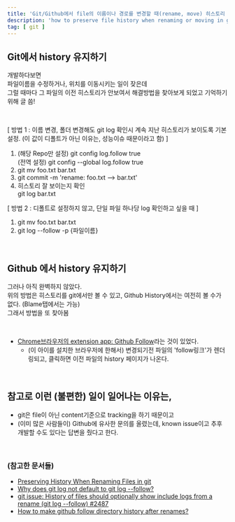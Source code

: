 ```yaml
---
title: 'Git/Github에서 file의 이름이나 경로를 변경할 때(rename, move) 히스토리 유지시키는 방법'
description: 'how to preserve file history when renaming or moving in git'
tag: [ git ]
---
```


## Git에서 history 유지하기

개발하다보면  
파일이름을 수정하거나, 위치를 이동시키는 일이 잦은데  
그럴 때마다 그 파일의 이전 히스토리가 안보여서 
해결방법을 찾아보게 되었고 기억하기 위해 글 씀!

<br>

[ 방법 1 : 이름 변경, 폴더 변경해도 git log 확인시 계속 지난 히스토리가 보이도록 기본 설정. (이 값이 디폴트가 아닌 이유는, 성능이슈 때문이라고 함) ]
1. (해당 Repo만 설정)  git config log.follow true<br> 
  (전역 설정) git config --global log.follow true<br>
2. git mv foo.txt bar.txt
3. git commit -m 'rename: foo.txt --> bar.txt'
4. 히스토리 잘 보이는지 확인<br>
    git log bar.txt 

[ 방법 2 : 디폴트로 설정하지 않고, 단일 파일 하나당 log 확인하고 싶을 때 ]
1. git mv foo.txt bar.txt
2. git log --follow -p {파일이름}

<br>

## Github 에서 history 유지하기

그러나 아직 완벽하지 않았다.  
위의 방법은 히스토리를 git에서만 볼 수 있고, Github History에서는 여전히 볼 수가 없다. (Blame탭에서는 가능)  
그래서 방법을 또 찾아봄

<br>

* [Chrome브라우저의 extension app: Github Follow](https://chrome.google.com/webstore/detail/github-follow/agalokjhnhheienloigiaoohgmjdpned)라는 것이 있었다.
  * (이 아이를 설치한 브라우저에 한해서) 변경되기전 파일의 'follow링크'가 렌더링되고, 클릭하면 이전 파일의 history 페이지가 나온다.

<br>

## 참고로 이런 (불편한) 일이 일어나는 이유는, 
* git은 file이 아닌 content기준으로 tracking을 하기 때문이고
* (이미 많은 사람들이) Github에 유사한 문의를 올렸는데, known issue이고 추후 개발할 수도 있다는 답변을 줬다고 한다.

<br>

### (참고한 문서들)
* [Preserving History When Renaming Files in git](http://thisbythem.com/blog/preserving-history-when-renaming-files-in-git/)
* [Why does git log not default to git log --follow?](https://stackoverflow.com/questions/12150899/why-does-git-log-not-default-to-git-log-follow/32039661)
* [git issue: History of files should optionally show include logs from a rename (git log --follow) #2487](https://github.com/gogs/gogs/issues/2487)
* [How to make github follow directory history after renames?](https://stackoverflow.com/questions/5646174/how-to-make-github-follow-directory-history-after-renames)
